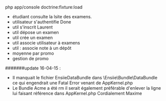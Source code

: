 php app/console doctrine:fixture:load

- étudiant consulte la lsite des examens. 
- utilisateur s'authentifie Done
- util s'inscrit Laurent
- util dépose un examen
- util crée un examen 
- util associe utilisateur à examens
- util : associe note à un dépôt 
- moyenne par promo
- gestion de promo

#######update 16-04-15 :

- Il manquait le fichier EnsiieDataBundle dans \Ensiie\Bundle\DataBundle ce qui engendrait une Fatal Error venant de AppKernel.php
- Le Bundle Acme a été rm il serait également préférable d'enlever la ligne lui faisant référence dans AppKernel.php 
Cordialement Maxime 

